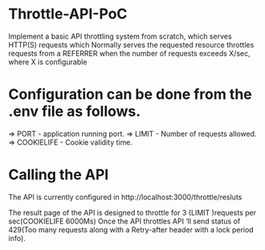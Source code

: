 # Throttle-API-PoC
Implement a basic API throttling system from scratch, which serves HTTP(S) requests which  Normally serves the requested resource  throttles requests from a REFERRER when the number of requests exceeds X/sec, where X is configurable

# Configuration can be done from the .env file as follows.

=> PORT - application running port.
=> LIMIT - Number of requests allowed.
=> COOKIELIFE - Cookie validity time.

#  Calling the API 
The API is currently configured in 
http://localhost:3000/throttle/resluts

The result page of the API is designed to throttle for 3 (LIMIT )requests per sec(COOKIELIFE 6000Ms)
 Once the API throttles API ‘ll send  status of 429(Too many requests along with a Retry-after header with a lock period info). 
